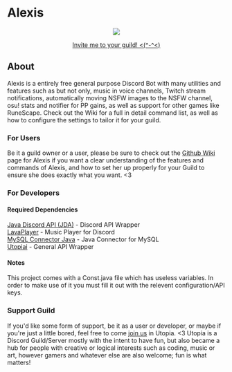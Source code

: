 # Alexis
<div align="center">
	<p><img src="https://github.com/SethX3/Alexis/blob/master/rec/alexis256.png"/></p>
	<p>
		<a href="https://discordapp.com/oauth2/authorize?client_id=230716794212581376&scope=bot&permissions=36809729">
			Invite me to your guild! <(^-^<)
		</a>
	</p>
</div>

## About
Alexis is a entirely free general purpose Discord Bot with many utilities and features such as but not only, music in voice channels, Twitch stream notifications, automatically moving NSFW images to the NSFW channel, osu! stats and notifier for PP gains, as well as support for other games like RuneScape. Check out the Wiki for a full in detail command list, as well as how to configure the settings to tailor it for your guild.

### For Users
Be it a guild owner or a user, please be sure to check out the [Github Wiki](https://github.com/SethX3/Alexis/wiki) page for Alexis if you want a clear understanding of the features and commands of Alexis, and how to set her up properly for your Guild to ensure she does exactly what you want. <3

### For Developers
#### Required Dependencies
[Java Discord API (JDA)](https://github.com/DV8FromTheWorld/JDA) - Discord API Wrapper <br>
[LavaPlayer](https://github.com/sedmelluq/lavaplayer) - Music Player for Discord <br>
[MySQL Connector Java](https://mvnrepository.com/artifact/mysql/mysql-connector-java/6.0.5) - Java Connector for MySQL <br>
[Utopiai](https://github.com/SethX3/Utopiai) - General API Wrapper

#### Notes
This project comes with a Const.java file which has useless variables. In order to make use of it you must fill it out with the relevent configuration/API keys.

### Support Guild
If you'd like some form of support, be it as a user or developer, or maybe if you're just a little bored, feel free to come [join us](https://discord.gg/hprGMaM) in Utopia. <3 Utopia is a Discord Guild/Server mostly with the intent to have fun, but also became a hub for people with creative or logical interests such as coding, music or art, however gamers and whatever else are also welcome; fun is what matters!
